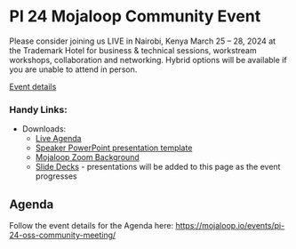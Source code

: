 # PI 24 Mojaloop Community Event 

Please consider joining us LIVE in Nairobi, Kenya March 25 – 28, 2024 at the Trademark Hotel for business & technical sessions, workstream workshops, collaboration and networking. Hybrid options will be available if you are unable to attend in person.

[Event details](https://mojaloop.io/events/pi-24-oss-community-meeting/)


### Handy Links:
* Downloads:
  - [Live Agenda](https://mojaloop.io/events/pi-24-oss-community-meeting/)
  - [Speaker PowerPoint presentation template](https://github.com/mojaloop/documentation-artifacts/blob/master/presentations/pi_22_june_2023/presentations/presentation_template.pptx)
  - [Mojaloop Zoom Background](https://github.com/mojaloop/documentation-artifacts/blob/master/presentations/pi_22_june_2023/presentations/Zoom%20Background.png)
  - [Slide Decks](https://github.com/mojaloop/documentation-artifacts/tree/master/presentations/pi_24_mar_2024/presentations) - presentations will be added to this page as the event progresses

## Agenda

Follow the event details for the Agenda here: https://mojaloop.io/events/pi-24-oss-community-meeting/
